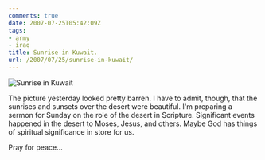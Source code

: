 ```yaml
---
comments: true
date: 2007-07-25T05:42:09Z
tags:
- army
- iraq
title: Sunrise in Kuwait.
url: /2007/07/25/sunrise-in-kuwait/
---
```


![Sunrise in Kuwait](/assets/img_0001.jpg)

<p>The picture yesterday looked pretty barren. I have to admit, though, that the sunrises and sunsets over the desert were beautiful. I'm preparing a sermon for Sunday on the role of the desert in Scripture. Significant events happened in the desert to Moses, Jesus, and others. Maybe God has things of spiritual significance in store for us.</p>
<p>Pray for peace...</p>
